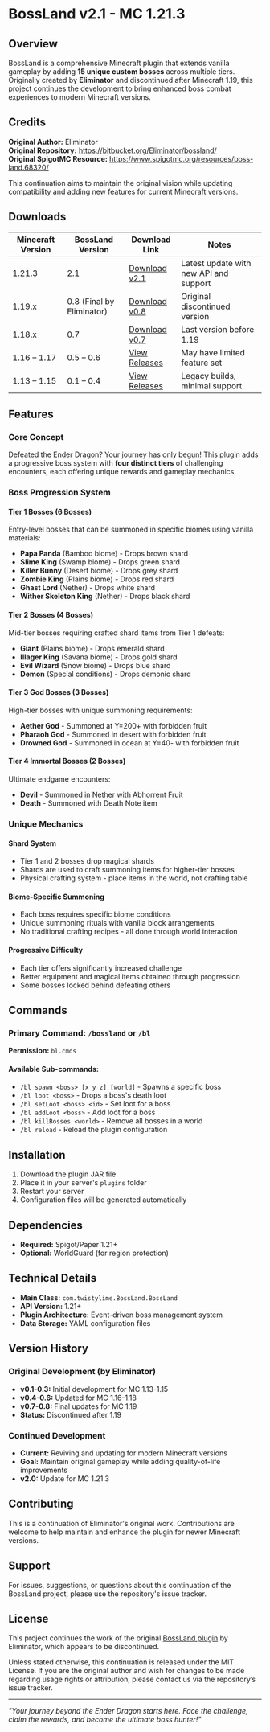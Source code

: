# BossLand v2.1 - MC 1.21.3

## Overview

BossLand is a comprehensive Minecraft plugin that extends vanilla gameplay by adding **15 unique custom bosses** across multiple tiers. Originally created by **Eliminator** and discontinued after Minecraft 1.19, this project continues the development to bring enhanced boss combat experiences to modern Minecraft versions.

## Credits

**Original Author:** Eliminator  
**Original Repository:** https://bitbucket.org/Eliminator/bossland/  
**Original SpigotMC Resource:** https://www.spigotmc.org/resources/boss-land.68320/  

This continuation aims to maintain the original vision while updating compatibility and adding new features for current Minecraft versions.

## Downloads

| Minecraft Version | BossLand Version          | Download Link                                                               | Notes                                  |
| ----------------- | ------------------------- | --------------------------------------------------------------------------- | -------------------------------------- |
| 1.21.3            | 2.1                       | [Download v2.1](https://github.com/TwistyLime/BossLand/releases/download/v2.1-1.21.3/bossland2-0-2.1.jar) | Latest update with new API and support |
| 1.19.x            | 0.8 (Final by Eliminator) | [Download v0.8](https://www.spigotmc.org/resources/boss-land.68320/)       | Original discontinued version          |
| 1.18.x            | 0.7                       | [Download v0.7](https://www.spigotmc.org/resources/boss-land.68320/)       | Last version before 1.19               |
| 1.16 – 1.17       | 0.5 – 0.6                 | [View Releases](https://www.spigotmc.org/resources/boss-land.68320/)       | May have limited feature set           |
| 1.13 – 1.15       | 0.1 – 0.4                 | [View Releases](https://www.spigotmc.org/resources/boss-land.68320/)       | Legacy builds, minimal support         |



## Features

### Core Concept
Defeated the Ender Dragon? Your journey has only begun! This plugin adds a progressive boss system with **four distinct tiers** of challenging encounters, each offering unique rewards and gameplay mechanics.

### Boss Progression System

#### **Tier 1 Bosses** (6 Bosses)
Entry-level bosses that can be summoned in specific biomes using vanilla materials:

- **Papa Panda** (Bamboo biome) - Drops brown shard
- **Slime King** (Swamp biome) - Drops green shard  
- **Killer Bunny** (Desert biome) - Drops grey shard
- **Zombie King** (Plains biome) - Drops red shard
- **Ghast Lord** (Nether) - Drops white shard
- **Wither Skeleton King** (Nether) - Drops black shard

#### **Tier 2 Bosses** (4 Bosses)
Mid-tier bosses requiring crafted shard items from Tier 1 defeats:

- **Giant** (Plains biome) - Drops emerald shard
- **Illager King** (Savana biome) - Drops gold shard
- **Evil Wizard** (Snow biome) - Drops blue shard
- **Demon** (Special conditions) - Drops demonic shard

#### **Tier 3 God Bosses** (3 Bosses)
High-tier bosses with unique summoning requirements:

- **Aether God** - Summoned at Y=200+ with forbidden fruit
- **Pharaoh God** - Summoned in desert with forbidden fruit
- **Drowned God** - Summoned in ocean at Y=40- with forbidden fruit

#### **Tier 4 Immortal Bosses** (2 Bosses)
Ultimate endgame encounters:

- **Devil** - Summoned in Nether with Abhorrent Fruit
- **Death** - Summoned with Death Note item

### Unique Mechanics

#### **Shard System**
- Tier 1 and 2 bosses drop magical shards
- Shards are used to craft summoning items for higher-tier bosses
- Physical crafting system - place items in the world, not crafting table

#### **Biome-Specific Summoning**
- Each boss requires specific biome conditions
- Unique summoning rituals with vanilla block arrangements
- No traditional crafting recipes - all done through world interaction

#### **Progressive Difficulty**
- Each tier offers significantly increased challenge
- Better equipment and magical items obtained through progression
- Some bosses locked behind defeating others

## Commands

### Primary Command: `/bossland` or `/bl`

**Permission:** `bl.cmds`

#### Available Sub-commands:
- `/bl spawn <boss> [x y z] [world]` - Spawns a specific boss
- `/bl loot <boss>` - Drops a boss's death loot
- `/bl setLoot <boss> <id>` - Set loot for a boss
- `/bl addLoot <boss>` - Add loot for a boss  
- `/bl killBosses <world>` - Remove all bosses in a world
- `/bl reload` - Reload the plugin configuration

## Installation

1. Download the plugin JAR file
2. Place it in your server's `plugins` folder
3. Restart your server
4. Configuration files will be generated automatically

## Dependencies

- **Required:** Spigot/Paper 1.21+
- **Optional:** WorldGuard (for region protection)

## Technical Details

- **Main Class:** `com.twistylime.BossLand.BossLand`
- **API Version:** 1.21+
- **Plugin Architecture:** Event-driven boss management system
- **Data Storage:** YAML configuration files

## Version History

### Original Development (by Eliminator)
- **v0.1-0.3:** Initial development for MC 1.13-1.15
- **v0.4-0.6:** Updated for MC 1.16-1.18  
- **v0.7-0.8:** Final updates for MC 1.19
- **Status:** Discontinued after 1.19

### Continued Development
- **Current:** Reviving and updating for modern Minecraft versions
- **Goal:** Maintain original gameplay while adding quality-of-life improvements
- **v2.0:** Update for MC 1.21.3

## Contributing

This is a continuation of Eliminator's original work. Contributions are welcome to help maintain and enhance the plugin for newer Minecraft versions.

## Support

For issues, suggestions, or questions about this continuation of the BossLand project, please use the repository's issue tracker.

## License

This project continues the work of the original [BossLand plugin](https://bitbucket.org/Eliminator/bossland/) by Eliminator, which appears to be discontinued.

Unless stated otherwise, this continuation is released under the MIT License. If you are the original author and wish for changes to be made regarding usage rights or attribution, please contact us via the repository’s issue tracker.


---

*"Your journey beyond the Ender Dragon starts here. Face the challenge, claim the rewards, and become the ultimate boss hunter!"*